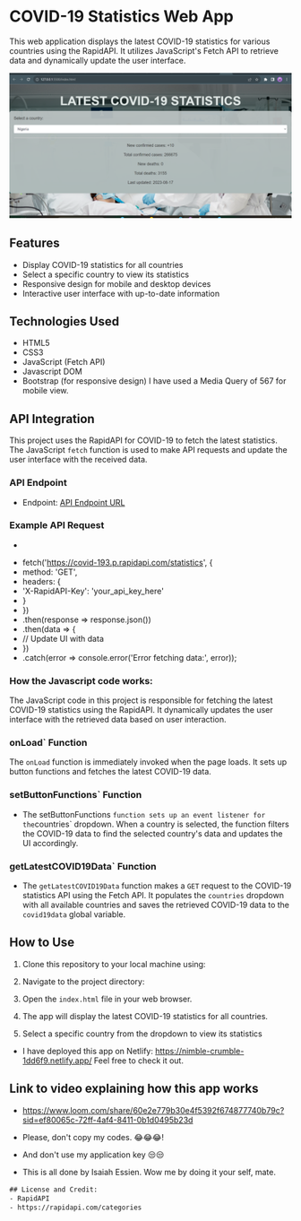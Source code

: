 # COVID-19 Statistics Web App

This web application displays the latest COVID-19 statistics for various countries using the RapidAPI. It utilizes JavaScript's Fetch API to retrieve data and dynamically update the user interface.

![App Screenshot](/images/Screenshot-Covid19%20webApp.png)

## Features

- Display COVID-19 statistics for all countries
- Select a specific country to view its statistics
- Responsive design for mobile and desktop devices
- Interactive user interface with up-to-date information

## Technologies Used

- HTML5
- CSS3
- JavaScript (Fetch API)
- Javascript DOM
- Bootstrap (for responsive design)
  I have used a Media Query of 567 for mobile view.

## API Integration

This project uses the RapidAPI for COVID-19 to fetch the latest statistics. The JavaScript `fetch` function is used to make API requests and update the user interface with the received data.

### API Endpoint

- Endpoint: [API Endpoint URL](https://covid-193.p.rapidapi.com/statistics)

### Example API Request

- ```javascript
- fetch('https://covid-193.p.rapidapi.com/statistics', {
- method: 'GET',
- headers: {
- 'X-RapidAPI-Key': 'your_api_key_here'
- }
- })
- .then(response => response.json())
- .then(data => {
-  // Update UI with data
- })
- .catch(error => console.error('Error fetching data:', error));


### How the Javascript code works:

The JavaScript code in this project is responsible for fetching the latest COVID-19 statistics using the RapidAPI. It dynamically updates the user interface with the retrieved data based on user interaction.

### onLoad` Function

The `onLoad` function is immediately invoked when the page loads. It sets up button functions and fetches the latest COVID-19 data.

### setButtonFunctions` Function

- The setButtonFunctions ` function sets up an event listener for the `countries` dropdown. When a country is selected, the function filters the COVID-19 data to find the selected country's data and updates the UI accordingly.

###  getLatestCOVID19Data` Function

- The `getLatestCOVID19Data` function makes a `GET` request to the COVID-19 statistics API using the Fetch API. It populates the `countries` dropdown with all available countries and saves the retrieved COVID-19 data to the `covid19data` global variable.



## How to Use

1. Clone this repository to your local machine using:
2. Navigate to the project directory:

3. Open the `index.html` file in your web browser.
4. The app will display the latest COVID-19 statistics for all countries.
5. Select a specific country from the dropdown to view its statistics

- I have deployed this app on Netlify: https://nimble-crumble-1dd6f9.netlify.app/
Feel free to check it out.

## Link to video explaining how this app works
- https://www.loom.com/share/60e2e779b30e4f5392f674877740b79c?sid=ef80065c-72ff-4af4-8411-0b1d0495b23d

- Please, don't copy my codes. 😂😂😂!
- And don't use my application key 😒😒
- This is all done by Isaiah Essien. Wow me by doing it your self, mate.
```
## License and Credit:
- RapidAPI 
- https://rapidapi.com/categories